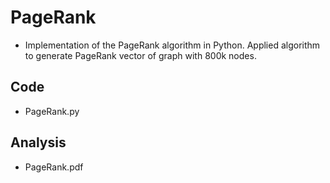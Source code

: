 # PageRank
- Implementation of the PageRank algorithm in Python. Applied algorithm to generate PageRank vector of graph with 800k nodes.

## Code
- PageRank.py

## Analysis
- PageRank.pdf
